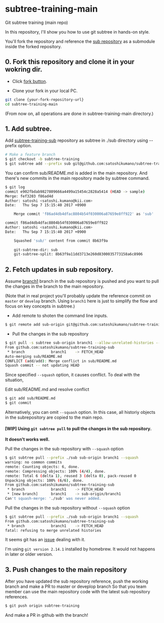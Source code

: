 # subtree-training-main

Git subtree training (main repo)

In this repository, I'll show you how to use git subtree in hands-on style.

You'll fork the repository and reference the [sub repository](https://github.com/satoshikumano/subtree-training-sub)
as a submodule inside the forked repository.

## 0. Fork this repository and clone it in your wokring dir.

- Click [fork button]([https://github.com/satoshikumano/subtree-training-main#fork-destination-box]).

- Clone your fork in your local PC.

```sh
git clone {your-fork-repository-url}
cd subtree-training-main
```

(From now on, all operations are done in subtree-training-main directory.)

## 1. Add subtree.

Add [subtree-training-sub](https://github.com/satoshikumano/subtree-training-sub) repository as subtree in ./sub directory using --prefix option.

```sh
# Make a feature branch
$ git checkout -b subtree-training
$ git subtree add --prefix sub git@github.com:satoshikumano/subtree-training-sub.git master --squash
```

You can confirm sub/README.md is added in the main repository.
And there's new commits in the main repository made by subtree command.

```sh
$ git log
commit e902fbdab9827809666a4499a15454c2828a5414 (HEAD -> sample)
Merge: fef3203 f86ad4d
Author: satoshi <satoshi.kumano@kii.com>
Date:   Thu Sep 7 15:15:40 2017 +0900

    Merge commit 'f86ad4db4dfac8804b54f030006a87659e8ff922' as 'sub'

commit f86ad4db4dfac8804b54f030006a87659e8ff922
Author: satoshi <satoshi.kumano@kii.com>
Date:   Thu Sep 7 15:15:40 2017 +0900

    Squashed 'sub/' content from commit 8b63f9a
    
    git-subtree-dir: sub
    git-subtree-split: 8b63f9a11dd3713e260d8300035773158a6c8906
```

## 2. Fetch updates in sub repository.

Assume [branch1](https://github.com/satoshikumano/subtree-training-sub/tree/branch1) branch in the sub repository is pushed and you want to pull the changes in the branch to the main repository.

(Note that in real project you'll probably update the reference commit on `master` or `develop` branch.
Using `branch1` here is just to simplify the flow and focus on key concepts in subtree.)

- Add remote to shoten the command line inputs.

```sh
$ git remote add sub-origin git@github.com:satoshikumano/subtree-training-sub.git
```

- Pull the changes in the sub repository

```sh
$ git pull -s subtree sub-origin branch1 --allow-unrelated-histories --squash
From github.com:satoshikumano/subtree-training-sub
 * branch            branch1    -> FETCH_HEAD
Auto-merging sub/README.md
CONFLICT (add/add): Merge conflict in sub/README.md
Squash commit -- not updating HEAD
```

Since specified `--squash` option, it causes conflict.
To deal with the situation,

Edit sub/README.md and resolve conflict

```sh
$ git add sub/README.md
$ git commit
```

Alternatively, you can omit `--squash` option.
In this case, all historiy objects in the subrepository are copied to the main repo.

#### [WIP] Using `git subtree pull` to pull the changes in the sub repository.

**It doesn't works well.**

Pull the changes in the sub repository with `--squash` option

```sh
$ git subtree pull --prefix ./sub sub-origin branch1 --squash
warning: no common commits
remote: Counting objects: 6, done.
remote: Compressing objects: 100% (4/4), done.
remote: Total 6 (delta 1), reused 3 (delta 0), pack-reused 0
Unpacking objects: 100% (6/6), done.
From github.com:satoshikumano/subtree-training-sub
 * branch            branch1    -> FETCH_HEAD
 * [new branch]      branch1    -> sub-origin/branch1
Can't squash-merge: './sub' was never added.
```

Pull the changes in the sub repository without `--squash` option

```sh
$ git subtree pull --prefix ./sub sub-origin branch1 --squash
From github.com:satoshikumano/subtree-training-sub
 * branch            branch1    -> FETCH_HEAD
fatal: refusing to merge unrelated histories
```

It seems git has an [issue](https://stackoverflow.com/questions/39281079/git-subtree-error-fatal-refusing-to-merge-unrelated-histories) dealing with it.

I'm using `git version 2.14.1` installed by homebrew.
It would not happens in later or older version.

## 3. Push changes to the main repository

After you have updated the sub repository reference, push the working branch and make a PR to master or deveplop branch
So that you team member can use the main repository code with the latest sub repository references.

```sh
$ git push origin subtree-training
```

And make a PR in github with the branch!
